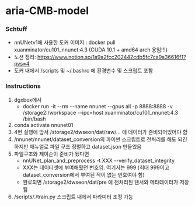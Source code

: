 # aria-CMB-model
### Schtuff
- nnUNetv1에 사용한 도커 이미지 : docker pull xuanminator/cu101_nnunet:4.3 (CUDA 10.1 + amd64 arch 용임!!!)
- 노션 정리: https://www.notion.so/1a9a2fcc202442cdb5fc7ca9a36616f1?pvs=4
- 도커 내에서 /scripts 및 ~/.bashrc 에 환경변수 및 스크립트 포함

### Instructions
1. dgxbox에서
	- docker run -it --rm --name nnunet --gpus all -p 8888:8888 -v /storage2:/workspace --ipc=host   xuanminator/cu101_nnunet:4.3 /bin/bash
2. conda activate nnunet01
3. 4번 실행에 앞서 /storage2/dwseon/dat/raw/... 에 데이터가 준비되어있어야 함
4. /nnunet/nnunet/dataset_conversion의 파이썬 스크립트로 전처리를 해도 되긴 하지만 매뉴얼로 파일 구조 정렬하고 dataset.json 만들었음
5. 파일구조와 제이슨이 준비가 됐다면
	- nnUNet_plan_and_preprocess -t XXX --verify_dataset_integrity
	- XXX는 데이터셋에 부여해줬던 번호임. 여기서는 999 (최대 999이고 dataset_conversion에서 부여된 적이 없는 번호여야 함)
	- 완료되면 /storage2/dwseon/dat/pre 에 전처리된 텐서와 메타데이터가 저장됨
6. /scripts/./train.py
   스크립트 내에서 파라미터 조정 가능
